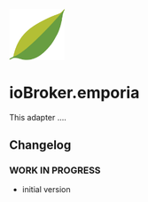 <img src="admin/emporia.png" width="100">

# ioBroker.emporia

This adapter ....

## Changelog

<!--
  Placeholder for the next version (at the beginning of the line):
  ### **WORK IN PROGRESS**
-->

### **WORK IN PROGRESS**
- initial version